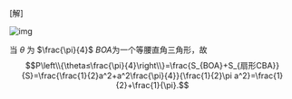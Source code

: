 [解]

![img](https://pic.imgdb.cn/item/65ee6aad9f345e8d03810d89.jpg)  

当 $\theta$ 为 $\frac{\pi}{4}$ $BOA$为一个等腰直角三角形，故
$$P\left\\{\theta≤\frac{\pi}{4}\right\\}=\frac{S_{BOA}+S_{扇形CBA}}{S}=\frac{\frac{1}{2}a^2+a^2\frac{\pi}{4}}{\frac{1}{2}\pi a^2}=\frac{1}{2}+\frac{1}{\pi}.$$
